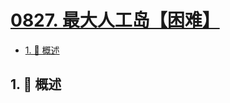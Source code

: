 # [0827. 最大人工岛【困难】](https://github.com/Tdahuyou/TNotes.leetcode/tree/main/notes/0827.%20%E6%9C%80%E5%A4%A7%E4%BA%BA%E5%B7%A5%E5%B2%9B%E3%80%90%E5%9B%B0%E9%9A%BE%E3%80%91)

<!-- region:toc -->

- [1. 📝 概述](#1--概述)

<!-- endregion:toc -->

## 1. 📝 概述
